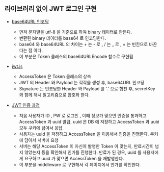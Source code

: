 ## 라이브러리 없이 JWT 로그인 구현<br>
  
- [base64URL 인코딩 ](#base64URL-)<br>
    - 먼저 문자열을 utf-8 을 기준으로 하여 binary 데이터로 만든다. 
    - 변환된 binary 데이터를 base64 로 인코딩한다.
    - base64 와 base64URL 의 차이는 + 는 - 로 , / 는 _ 로 , = 는 빈칸으로 바꾼다는 점 이다.
    - 이 부분은 Token 클래스의 base64URLEncode 함수로 구현됨

- [jwt.js](#jwt-)<br>

    - AccessToken 은 Token 클래스의 상속
    - JWT 의 Header 와 Payload 는 각각을 생성 후, base64URL 인코딩
    - Signature 는 인코딩한  Header 와 Payload 를 '.' 으로 합친 후, secretKey 와 함께 해시 알고리즘으로 암호화 한다.

- [JWT 인증 과정 ](#jwt-) <br>
   - 처음 사용자가 ID , PW 로 로그인 , 이때 정보가 맞으면 인증을 통과하고 AccessToken 과 uuid 발급, uuid 은 DB 에 저장하고 AccessToken 과 uuid 모두 쿠키에 담아서 응답.
   - 사용자는 uuid 을 저장하고 AccessToken 을 이용해서 인증을 진행한다. 쿠키에 담아서 서버에 요청
   - 서버는 해당 AccessToken 이 자신이 발행한 Token 이 맞는지, 만료시간이 넘지 않았는지 등을 확인해서 인가를 진행한다. 만료가 된 경우, uuid 를 사용자에게 요구하고 uuid 가 맞으면 AccessToken 을 재발행한다.
   - 이 부분을 middleware 로 구현해서 각 페이지에서 인가를 확인한다.
